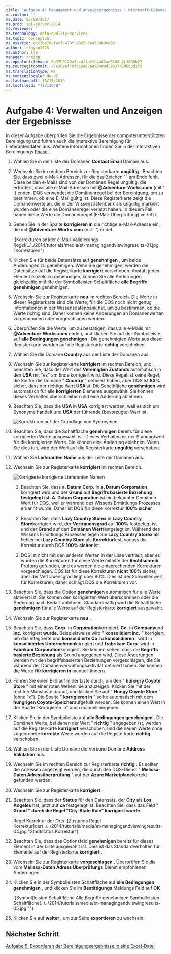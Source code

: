 ```yaml
---
title: 'Aufgabe 4: Management-und Anzeigeergebnisse | Microsoft-Dokumentation'
ms.custom: ''
ms.date: 03/09/2017
ms.prod: sql-server-2014
ms.reviewer: ''
ms.technology: data-quality-services
ms.topic: conceptual
ms.assetid: ecc3ba7e-fecf-478f-8825-6e4764b00e99
author: lrtoyou1223
ms.author: lle
manager: craigg
ms.openlocfilehash: 8b97b0129a7cc4ffa21b4a82ad0208a2c1890b27
ms.sourcegitcommit: c7a202af70fd16467a498688d59637d7d0b3d1f3
ms.translationtype: MT
ms.contentlocale: de-DE
ms.lasthandoff: 10/15/2019
ms.locfileid: "72313648"
---
```

# <a name="task-4-manaing-and-viewing-results"></a>Aufgabe 4: Verwalten und Anzeigen der Ergebnisse
  In dieser Aufgabe überprüfen Sie die Ergebnisse der computerunterstützten Bereinigung und führen auch die interaktive Bereinigung für Lieferantendaten aus. Weitere Informationen finden Sie in der interaktiven Bereinigungs [Phase](https://msdn.microsoft.com/library/hh213061.aspx#Interactive) .  
  
1.  Wählen Sie in der Liste der Domänen **Contact Email** Domain aus.  
  
2.  Wechseln Sie im rechten Bereich zur Registerkarte **ungültig** . Beachten Sie, dass zwei e-Mail-Adressen, für die das Zeichen ' ' am Ende fehlt. Diese beiden e-Mails sind von der Domänen Regel ungültig, die erfordert, dass alle e-Mail-Adressen mit **\@Adventure-Works.com** (mit ' ') enden. DQS verwendet die Domänenregel bei der Bereinigung, um zu bestimmen, ob eine E-Mail gültig ist. Diese Registerkarte zeigt die Domänenwerte an, die in der Wissensdatenbank als ungültig markiert wurden oder die eine Domänenregel verletzt haben. In diesem Fall haben diese Werte die Domänenregel (E-Mail-Überprüfung) verletzt.  
  
3.  Geben Sie in der Spalte **korrigieren in** die richtige e-Mail-Adresse ein, die mit **\@Adventure-Works.com** (mit ' ') endet.  
  
     ![Korrekturen an]der e-Mail-Validierungs Regel(../../2014/tutorials/media/et-managingandviewingresults-01.jpg "Korrekturen")  
  
4.  Klicken Sie für beide Datensätze auf **genehmigen** , um beide Änderungen zu genehmigen. Wenn Sie genehmigen, werden die Datensätze auf die Registerkarte **korrigiert** verschoben. Anstatt jedes Element einzeln zu genehmigen, können Sie alle Änderungen gleichzeitig mithilfe der Symbolleisten Schaltfläche **alle Begriffe genehmigen** genehmigen.  
  
5.  Wechseln Sie zur Registerkarte **neu** im rechten Bereich. Die Werte in dieser Registerkarte sind die Werte, für die DQS noch nicht genug Informationen in der Wissensdatenbank hat, um zu bestimmen, ob die Werte richtig sind. Daher können keine Änderungen an Domänenwerten vorgenommen oder vorgeschlagen werden.  
  
6.  Überprüfen Sie die Werte, um zu bestätigen, dass alle e-Mails mit **\@Adventure-Works.com** enden, und klicken Sie auf der Symbolleiste auf **alle Bedingungen genehmigen** . Die genehmigten Werte aus dieser Registerkarte werden auf die Registerkarte **richtig** verschoben.  
  
7.  Wählen Sie die Domäne **Country** aus der Liste der Domänen aus.  
  
8.  Wechseln Sie zur Registerkarte **korrigiert** im rechten Bereich, und beachten Sie, dass der Wert des **Vereinigten Zustands** automatisch in den **USA** mit "es" am Ende korrigiert wird. Diese Regel ist keine Regel, die Sie für die Domäne " **Country** " definiert haben, aber DQS ist **83%** sicher, dass der richtige Wert **USA**ist. Die Schaltfläche **genehmigen** wird automatisch für alle **korrigierten** Elemente ausgewählt. Sie können dieses Verhalten überschreiben und eine Änderung ablehnen.  
  
9. Beachten Sie, dass die **USA** in **USA** korrigiert werden, weil es sich um Synonyme handelt und **USA** der führende (bevorzugte) Wert ist.  
  
     ![Korrekturen auf der Grundlage von Synonymen](../../2014/tutorials/media/et-managingandviewingresults-02.jpg "Korrekturen auf Grundlage von Synonymen")  
  
10. Beachten Sie, dass die Schaltfläche **genehmigen** bereits für diese korrigierten Werte ausgewählt ist. Dieses Verhalten ist der Standardwert für die korrigierten Werte. Sie können eine Änderung ablehnen. Wenn Sie dies tun, wird der Wert auf die Registerkarte **ungültig** verschoben.  
  
11. Wählen Sie **Lieferanten Name** aus der Liste der Domänen aus.  
  
12. Wechseln Sie zur Registerkarte **korrigiert** im rechten Bereich.  
  
     ![Korrigierte](../../2014/tutorials/media/et-managingandviewingresults-03.jpg "Lieferanten Namen") korrigierte Lieferanten Namen  
  
    1.  Beachten Sie, dass **a. Datum Corp.** in **a. Datum Corporation** korrigiert wird und der **Grund** auf **Begriffs basierte Beziehung festgelegt ist. A. Datum Corporation** ist ein bekannter Domänen Wert für DQS, weil er während des Wissens Ermittlungs Prozesses erkannt wurde. Daher ist DQS für diese Korrektur **100% sicher** .  
  
    2.  Beachten Sie, dass **Lazy Country Storex** in **Lazy Country Store**korrigiert wird, der **Vertrauensgrad** auf **100%** festgelegt ist und der **Grund** auf den **Domänen Wert**festgelegt ist. Während des Wissens Ermittlungs Prozesses legen Sie **Lazy Country Storex** als Fehler bei **Lazy Country Store** als **Korrektur**fest, sodass die Korrektur durch DQS **100% sicher** ist.  
  
    3.  DQS ist nicht mit den anderen Werten in der Liste vertraut, aber es wurden die Korrekturen für diese Werte mithilfe der **Rechtschreib** Prüfung gefunden, und es werden die entsprechenden Korrekturen vorgeschlagen. DQS ist für diese Korrekturen **nicht 100%** sicher, aber der Vertrauensgrad liegt über 80%. Dies ist der Schwellenwert für Korrekturen, daher schlägt DQS die Korrekturen vor.  
  
13. Beachten Sie, dass die Option **genehmigen** automatisch für alle Werte aktiviert ist. Sie können den korrigierten Wert überschreiben oder die Änderung nach Bedarf ablehnen. Standardmäßig wird die Schaltfläche **genehmigen** für alle Werte auf der Registerkarte **korrigiert** ausgewählt.  
  
14. Wechseln Sie zur Registerkarte **neu** .  
  
15. Beachten Sie, dass **Corp.** in **Corporation**korrigiert, **Co.** in **Company**und **Inc.** korrigiert **wurde.** Beispielsweise wird " **konsolidiert Inc.** " korrigiert, um das integrierte und **konsolidierte Co** zu **konsolidieren** . wird in **konsolidiertes Unternehmen**korrigiert und **frabrikam Corp.** wird in **Fabrikam Corporation**korrigiert.  Sie können sehen, dass die **Begriffs basierte Beziehung** als Grund angegeben wird. Diese Änderungen werden mit den begriffsbasierten Beziehungen vorgeschlagen, die Sie während der Domänenverwaltungsaktivität definiert haben. Sie können die Werte **für korrigieren in** manuell ändern.  
  
16. Führen Sie einen Bildlauf in der Liste durch, um den " **hunxgry Coyote Store** " mit einer roten Wellenlinie anzuzeigen. Klicken Sie mit der rechten Maustaste darauf, und klicken Sie auf " **Hungy Coyote Store** " (ohne "x"). Die Spalte " **korrigieren in** " sollte automatisch mit dem **hungrigen Coyote-Speicher**aufgefüllt werden. Sie können einen Wert in der Spalte "Korrigieren in" auch manuell eingeben.  
  
17. Klicken Sie in der Symbolleiste auf **alle Bedingungen genehmigen** . Die Domänen Werte, bei denen der Wert " **richtig** " angegeben ist, werden auf die Registerkarte **korrigiert** verschoben, und die neuen Werte ohne zugeordnete **korrekte** Werte werden auf die Registerkarte **richtig** verschoben.  
  
18. Wählen Sie in der Liste Domäne die Verbund Domäne **Address Validation** aus.  
  
19. Wechseln Sie im rechten Bereich zur Registerkarte **richtig** . Es sollten die Adressen angezeigt werden, die durch den DQS-Dienst " **Melissa-Daten Adressüberprüfung** " auf der **Azure Marketplace**korrekt gefunden werden.  
  
20. Wechseln Sie zur Registerkarte **korrigiert** .  
  
21. Beachten Sie, dass der **Status** für den Datensatz, der **City** als **Los Angeles** hat, jetzt auf **ca** festgelegt ist. Beachten Sie, dass das Feld " **Grund** **" durch die Regel "City-State Rule" korrigiert wurde**.  
  
     Regel Korrektur der Orts ![Zustands Regel Korrektur]der(../../2014/tutorials/media/et-managingandviewingresults-04.jpg "Stadtstatus Korrektur")  
  
22. Beachten Sie, dass das Optionsfeld **genehmigen** bereits für dieses Element in der Liste ausgewählt ist. Dies ist das Standardverhalten für Elemente auf der Registerkarte **korrigiert** .  
  
23. Wechseln Sie zur Registerkarte **vorgeschlagen** . Überprüfen Sie die vom **Melissa-Daten Adress Überprüfungs** Dienst empfohlenen Änderungen.  
  
24. Klicken Sie in der Symbolleisten Schaltfläche auf **alle Bedingungen genehmigen** , und klicken Sie im **Bestätigungs** Meldungs Feld auf **OK**  
  
     ![Symbol]leisten Schaltfläche Alle Begriffe genehmigen Symbolleisten Schaltfläche(../../2014/tutorials/media/et-managingandviewingresults-05.jpg "")  
  
25. Klicken Sie auf **weiter** , um zur Seite **exportieren** zu wechseln.  
  
## <a name="next-step"></a>Nächster Schritt  
 [Aufgabe 5: Exportieren der Bereinigungsergebnisse in eine Excel-Datei](../../2014/tutorials/task-5-exporting-cleansing-results-to-an-excel-file.md)  
  
  

